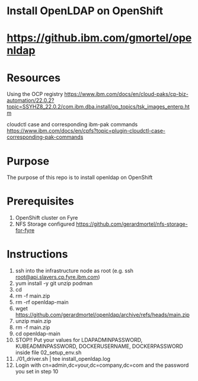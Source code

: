 # Install OpenLDAP on OpenShift
# https://github.ibm.com/gmortel/openldap

# Resources
Using the OCP registry
https://www.ibm.com/docs/en/cloud-paks/cp-biz-automation/22.0.2?topic=SSYHZ8_22.0.2/com.ibm.dba.install/op_topics/tsk_images_enterp.htm

cloudctl case and corresponding ibm-pak commands
https://www.ibm.com/docs/en/cpfs?topic=plugin-cloudctl-case-corresponding-pak-commands

# Purpose
The purpose of this repo is to install openldap on OpenShift

# Prerequisites
1. OpenShift cluster on Fyre
2. NFS Storage configured https://github.com/gerardmortel/nfs-storage-for-fyre

# Instructions
1. ssh into the infrastructure node as root (e.g. ssh root@api.slavers.cp.fyre.ibm.com)
2. yum install -y git unzip podman
3. cd
4. rm -f main.zip
5. rm -rf openldap-main
6. wget https://github.com/gerardmortel/openldap/archive/refs/heads/main.zip
7. unzip main.zip
8. rm -f main.zip
9. cd openldap-main
10. STOP!! Put your values for LDAPADMINPASSWORD, KUBEADMINPASSWORD, DOCKERUSERNAME, DOCKERPASSWORD inside file 02_setup_env.sh
11. ./01_driver.sh | tee install_openldap.log
12. Login with cn=admin,dc=your,dc=company,dc=com and the password you set in step 10

